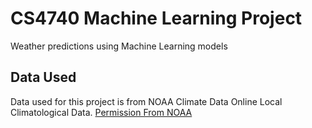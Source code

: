 # CS4740 Machine Learning Project
Weather predictions using Machine Learning models

## Data Used
Data used for this project is from NOAA Climate Data Online Local Climatological Data.
[Permission From NOAA](https://www.noaa.gov/big-data-project-frequently-asked-questions)


